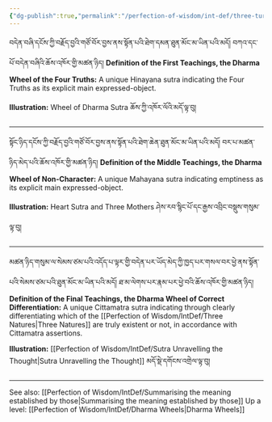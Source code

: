 ```yaml
---
{"dg-publish":true,"permalink":"/perfection-of-wisdom/int-def/three-turnings/"}
---
```


བདེན་བཞི་དངོས་ཀྱི་བརྗོད་བྱའི་གཙོ་བོར་བྱས་ནས་སྟོན་པའི་ཐེག་དམན་ཐུན་མོང་མ་ཡིན་པའི་མདོ། བཀའ་དང་པོ་བདེན་བཞིའི་ཆོས་འཁོར་གྱི་མཚན་ཉིད། 
**Definition of the First Teachings, the Dharma Wheel of the Four Truths:** A unique Hinayana sutra indicating the Four Truths as its explicit main expressed-object.

**Illustration:** Wheel of Dharma Sutra ཆོས་ཀྱི་འཁོར་ལོའི་མདོ་ལྟ་བུ།

---
སྟོང་ཉིད་དངོས་ཀྱི་བརྗོད་བྱའི་གཙོ་བོར་བྱས་ནས་སྟོན་པའི་ཐེག་ཆེན་ཐུན་མོང་མ་ཡིན་པའི་མདོ། བར་པ་མཚན་ཉིད་མེད་པའི་ཆོས་འཁོར་གྱི་མཚན་ཉིད།
**Definition of the Middle Teachings, the Dharma Wheel of Non-Character:** A unique Mahayana sutra indicating emptiness as its explicit main expressed-object.

**Illustration:** Heart Sutra and Three Mothers ཤེས་རབ་སྙིང་པོ་དང་རྒྱས་འབྲིང་བསྡུས་གསུམ་ལྟ་བུ།

---
མཚན་ཉིད་གསུམ་ལ་སེམས་ཙམ་པའི་འདོད་པ་ལྟར་གྱི་བདེན་པར་ཡོད་མེད་ཀྱི་ཁྱད་པར་གསལ་བར་ཕྱེ་ནས་སྟོན་པའི་སེམས་ཙམ་པའི་ཐུན་མོང་མ་ཡིན་པའི་མདོ།
ཐ་མ་ལེགས་པར་རྣམ་པར་ཕྱེ་བའི་ཆོས་འཁོར་གྱི་མཚན་ཉིད། 
**Definition of the Final Teachings, the Dharma Wheel of Correct Differentiation:** A unique Cittamatra sutra indicating through clearly differentiating which of the [[Perfection of Wisdom/IntDef/Three Natures\|Three Natures]] are truly existent or not, in accordance with Cittamatra assertions.

**Illustration:** [[Perfection of Wisdom/IntDef/Sutra Unravelling the Thought\|Sutra Unravelling the Thought]] མདོ་སྡེ་དགོངས་འགྲེལ་ལྟ་བུ།

---
See also: [[Perfection of Wisdom/IntDef/Summarising the meaning established by those\|Summarising the meaning established by those]]
Up a level: [[Perfection of Wisdom/IntDef/Dharma Wheels\|Dharma Wheels]]